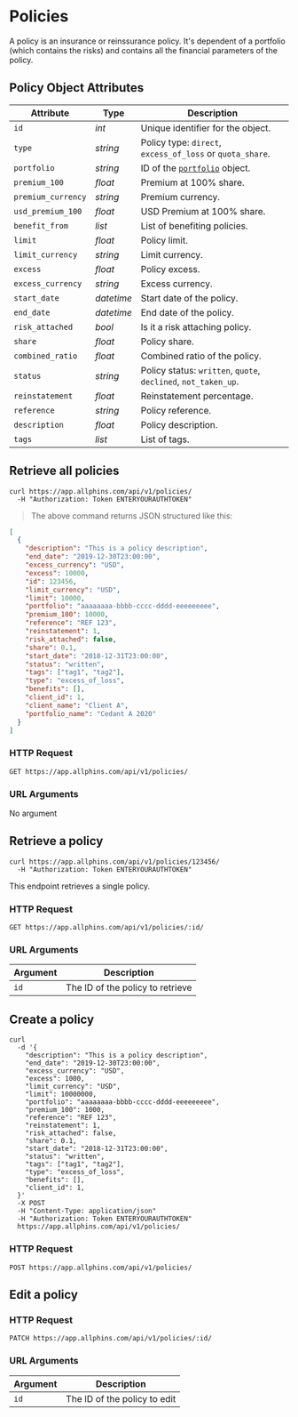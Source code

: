 # Policies

A policy is an insurance or reinssurance policy. It's dependent of a portfolio (which contains the risks) and contains all the financial parameters of the policy.

## Policy Object Attributes

| Attribute         | Type       | Description                                                        |
| ----------------- | ---------- | ------------------------------------------------------------------ |
| `id`              | _int_      | Unique identifier for the object.                                  |
| `type`            | _string_   | Policy type: `direct`, `excess_of_loss` or `quota_share`.          |
| `portfolio`       | _string_   | ID of the [`portfolio`](#portfolios) object.                       |
| `premium_100`     | _float_    | Premium at 100% share.                                             |
| `premium_currency`| _string_   | Premium currency.                                                  |
| `usd_premium_100` | _float_    | USD Premium at 100% share.                                         |
| `benefit_from`    | _list_     | List of benefiting policies.                                       |
| `limit`           | _float_    | Policy limit.                                                      |
| `limit_currency`  | _string_   | Limit currency.                                                    |
| `excess`          | _float_    | Policy excess.                                                     |
| `excess_currency` | _string_   | Excess currency.                                                   |
| `start_date`      | _datetime_ | Start date of the policy.                                          |
| `end_date`        | _datetime_ | End date of the policy.                                            |
| `risk_attached`   | _bool_     | Is it a risk attaching policy.                                     |
| `share`           | _float_    | Policy share.                                                      |
| `combined_ratio`  | _float_    | Combined ratio of the policy.                                      |
| `status`          | _string_   | Policy status: `written`, `quote`, `declined`, `not_taken_up`.     |
| `reinstatement`   | _float_    | Reinstatement percentage.                                          |
| `reference`       | _string_   | Policy reference.                                                  |
| `description`     | _float_    | Policy description.                                                |
| `tags`            | _list_     | List of tags.                                                      |

## Retrieve all policies

```shell
curl https://app.allphins.com/api/v1/policies/
  -H "Authorization: Token ENTERYOURAUTHTOKEN"
```

> The above command returns JSON structured like this:

```json
[
  {
    "description": "This is a policy description",
    "end_date": "2019-12-30T23:00:00",
    "excess_currency": "USD",
    "excess": 10000,
    "id": 123456,
    "limit_currency": "USD",
    "limit": 10000,
    "portfolio": "aaaaaaaa-bbbb-cccc-dddd-eeeeeeeee",
    "premium_100": 10000,
    "reference": "REF 123",
    "reinstatement": 1,
    "risk_attached": false,
    "share": 0.1,
    "start_date": "2018-12-31T23:00:00",
    "status": "written",
    "tags": ["tag1", "tag2"],
    "type": "excess_of_loss",
    "benefits": [],
    "client_id": 1,
    "client_name": "Client A",
    "portfolio_name": "Cedant A 2020"
  }
]
```

### HTTP Request

`GET https://app.allphins.com/api/v1/policies/`

### URL Arguments

No argument

## Retrieve a policy

```shell
curl https://app.allphins.com/api/v1/policies/123456/
  -H "Authorization: Token ENTERYOURAUTHTOKEN"
```

This endpoint retrieves a single policy.

### HTTP Request

`GET https://app.allphins.com/api/v1/policies/:id/`

### URL Arguments

| Argument | Description                      |
| -------- | -------------------------------- |
| `id`     | The ID of the policy to retrieve |

## Create a policy

```shell
curl
  -d '{
    "description": "This is a policy description",
    "end_date": "2019-12-30T23:00:00",
    "excess_currency": "USD",
    "excess": 1000,
    "limit_currency": "USD",
    "limit": 10000000,
    "portfolio": "aaaaaaaa-bbbb-cccc-dddd-eeeeeeeee",
    "premium_100": 1000,
    "reference": "REF 123",
    "reinstatement": 1,
    "risk_attached": false,
    "share": 0.1,
    "start_date": "2018-12-31T23:00:00",
    "status": "written",
    "tags": ["tag1", "tag2"],
    "type": "excess_of_loss",
    "benefits": [],
    "client_id": 1,
  }'
  -X POST
  -H "Content-Type: application/json"
  -H "Authorization: Token ENTERYOURAUTHTOKEN"
  https://app.allphins.com/api/v1/policies/
```

### HTTP Request

`POST https://app.allphins.com/api/v1/policies/`

## Edit a policy

### HTTP Request

`PATCH https://app.allphins.com/api/v1/policies/:id/`

### URL Arguments

| Argument | Description                  |
| -------- | ---------------------------- |
| `id`     | The ID of the policy to edit |
